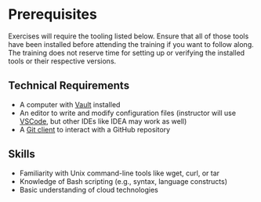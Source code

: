 # Prerequisites

Exercises will require the tooling listed below. Ensure that all of those tools have been installed before attending the training if you want to follow along. The training does not reserve time for setting up or verifying the installed tools or their respective versions.

## Technical Requirements

* A computer with [Vault](https://developer.hashicorp.com/vault/docs/install) installed
* An editor to write and modify configuration files (instructor will use [VSCode](https://code.visualstudio.com/download), but other IDEs like IDEA may work as well)
* A [Git client](https://git-scm.com/downloads) to interact with a GitHub repository

## Skills

* Familiarity with Unix command-line tools like wget, curl, or tar
* Knowledge of Bash scripting (e.g., syntax, language constructs)
* Basic understanding of cloud technologies